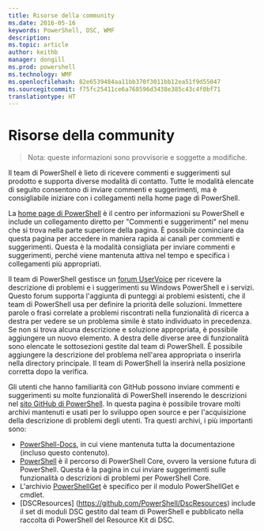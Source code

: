 ```yaml
---
title: Risorse della community
ms.date: 2016-05-16
keywords: PowerShell, DSC, WMF
description: 
ms.topic: article
author: keithb
manager: dongill
ms.prod: powershell
ms.technology: WMF
ms.openlocfilehash: 82e6539484aa11bb370f3011bb12ea51f9d55047
ms.sourcegitcommit: f75fc25411ce6a768596d3438e385c43c4f0bf71
translationtype: HT
---
```

# <a name="community-resources"></a>Risorse della community #
> Nota: queste informazioni sono provvisorie e soggette a modifiche.

Il team di PowerShell è lieto di ricevere commenti e suggerimenti sul prodotto e supporta diverse modalità di contatto.
Tutte le modalità elencate di seguito consentono di inviare commenti e suggerimenti, ma è consigliabile iniziare con i collegamenti nella home page di PowerShell.  

La [home page di PowerShell](https://microsoft.com/powershell) è il centro per informazioni su PowerShell e include un collegamento diretto per "Commenti e suggerimenti" nel menu che si trova nella parte superiore della pagina. È possibile cominciare da questa pagina per accedere in maniera rapida ai canali per commenti e suggerimenti.
Questa è la modalità consigliata per inviare commenti e suggerimenti, perché viene mantenuta attiva nel tempo e specifica i collegamenti più appropriati.  
 
Il team di PowerShell gestisce un [forum UserVoice](https://windowsserver.uservoice.com/forums/301869-powershell/) per ricevere la descrizione di problemi e i suggerimenti su Windows PowerShell e i servizi. Questo forum supporta l'aggiunta di punteggi ai problemi esistenti, che il team di PowerShell usa per definire la priorità delle soluzioni.
Immettere parole o frasi correlate a problemi riscontrati nella funzionalità di ricerca a destra per vedere se un problema simile è stato individuato in precedenza.
Se non si trova alcuna descrizione e soluzione appropriata, è possibile aggiungere un nuovo elemento. A destra delle diverse aree di funzionalità sono elencate le sottosezioni gestite dal team di PowerShell.
È possibile aggiungere la descrizione del problema nell'area appropriata o inserirla nella directory principale. Il team di PowerShell la inserirà nella posizione corretta dopo la verifica.

Gli utenti che hanno familiarità con GitHub possono inviare commenti e suggerimenti su molte funzionalità di PowerShell inserendo le descrizioni nel [sito GitHub di PowerShell](https://github.com/powershell).
In questa pagina è possibile trovare molti archivi mantenuti e usati per lo sviluppo open source e per l'acquisizione della descrizione di problemi degli utenti. Tra questi archivi, i più importanti sono:

* [PowerShell-Docs](https://github.com/PowerShell/powershell-docs), in cui viene mantenuta tutta la documentazione (incluso questo contenuto). 
* [PowerShell](https://github.com/PowerShell/powershell) è il percorso di PowerShell Core, ovvero la versione futura di PowerShell. Questa è la pagina in cui inviare suggerimenti sulle funzionalità o descrizioni di problemi per PowerShell Core.   
* L'archivio [PowerShellGet](https://github.com/PowerShell/powershellget) è specifico per il modulo PowerShellGet e cmdlet.
* [DSCResources] (https://github.com/PowerShell/DscResources) include il set di moduli DSC gestito dal team di PowerShell e pubblicato nella raccolta di PowerShell del Resource Kit di DSC.

